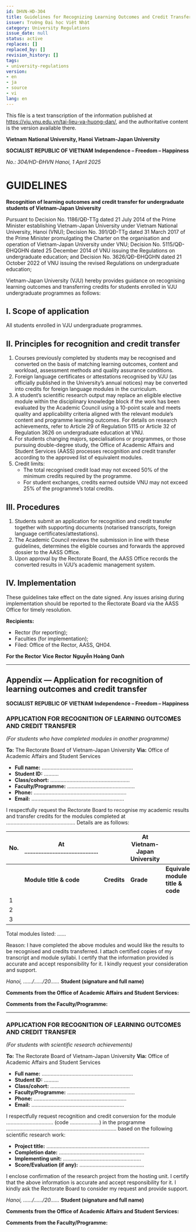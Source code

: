 ```yaml
---
id: DHVN-HD-304
title: Guidelines for Recognizing Learning Outcomes and Credit Transfer
issuer: Trường Đại học Việt Nhật
category: University Regulations
issue_date: null
status: active
replaces: []
replaced_by: []
revision_history: []
tags:
- university-regulations
version:
- en
- ja
- source
- vi
lang: en
---
```

This file is a text transcription of the information published at https://vju.vnu.edu.vn/tai-lieu-va-huong-dan/, and the authoritative content is the version available there.

**Vietnam National University, Hanoi**
**Vietnam-Japan University**

**SOCIALIST REPUBLIC OF VIETNAM**
**Independence – Freedom – Happiness**

*No.: 304/HD-ĐHVN*
*Hanoi, 1 April 2025*

# GUIDELINES

**Recognition of learning outcomes and credit transfer for undergraduate students of Vietnam-Japan University**

Pursuant to Decision No. 1186/QĐ-TTg dated 21 July 2014 of the Prime Minister establishing Vietnam-Japan University under Vietnam National University, Hanoi (VNU); Decision No. 391/QĐ-TTg dated 31 March 2017 of the Prime Minister promulgating the Charter on the organisation and operation of Vietnam-Japan University under VNU; Decision No. 5115/QĐ-ĐHQGHN dated 25 December 2014 of VNU issuing the Regulations on undergraduate education; and Decision No. 3626/QĐ-ĐHQGHN dated 21 October 2022 of VNU issuing the revised Regulations on undergraduate education;

Vietnam-Japan University (VJU) hereby provides guidance on recognising learning outcomes and transferring credits for students enrolled in VJU undergraduate programmes as follows:

## I. Scope of application

All students enrolled in VJU undergraduate programmes.

## II. Principles for recognition and credit transfer

1. Courses previously completed by students may be recognised and converted on the basis of matching learning outcomes, content and workload, assessment methods and quality assurance conditions.
2. Foreign language certificates or attestations recognised by VJU (as officially published in the University’s annual notices) may be converted into credits for foreign language modules in the curriculum.
3. A student’s scientific research output may replace an eligible elective module within the disciplinary knowledge block if the work has been evaluated by the Academic Council using a 10-point scale and meets quality and applicability criteria aligned with the relevant module’s content and programme learning outcomes. For details on research achievements, refer to Article 29 of Regulation 5115 or Article 32 of Regulation 3626 on undergraduate education at VNU.
4. For students changing majors, specialisations or programmes, or those pursuing double-degree study, the Office of Academic Affairs and Student Services (AASS) processes recognition and credit transfer according to the approved list of equivalent modules.
5. Credit limits:
   - The total recognised credit load may not exceed 50% of the minimum credits required by the programme.
   - For student exchanges, credits earned outside VNU may not exceed 25% of the programme’s total credits.

## III. Procedures

1. Students submit an application for recognition and credit transfer together with supporting documents (notarised transcripts, foreign language certificates/attestations).
2. The Academic Council reviews the submission in line with these guidelines, determines the eligible courses and forwards the approved dossier to the AASS Office.
3. Upon approval by the Rectorate Board, the AASS Office records the converted results in VJU’s academic management system.

## IV. Implementation

These guidelines take effect on the date signed. Any issues arising during implementation should be reported to the Rectorate Board via the AASS Office for timely resolution.

**Recipients:**
- Rector (for reporting);
- Faculties (for implementation);
- Filed: Office of the Rector, AASS, QH04.

**For the Rector**
**Vice Rector**
**Nguyễn Hoàng Oanh**

---

## Appendix — Application for recognition of learning outcomes and credit transfer

**SOCIALIST REPUBLIC OF VIETNAM**
**Independence – Freedom – Happiness**

### APPLICATION FOR RECOGNITION OF LEARNING OUTCOMES AND CREDIT TRANSFER
*(For students who have completed modules in another programme)*

**To:** The Rectorate Board of Vietnam-Japan University
**Via:** Office of Academic Affairs and Student Services

- **Full name:** ..............................................................
- **Student ID:** ..........
- **Class/cohort:** ......................................................
- **Faculty/Programme:** ..............................................
- **Phone:** ...............................................................
- **Email:** ...............................................................

I respectfully request the Rectorate Board to recognise my academic results and transfer credits for the modules completed at ............................................... Details are as follows:

| No. | At ............................................... | | At Vietnam-Japan University | |
| --- | --- | --- | --- | --- |
| | **Module title & code** | **Credits** | **Grade** | **Equivalent module title & code** | **Credits** |
| 1 | | | | | |
| 2 | | | | | |
| 3 | | | | | |

Total modules listed: ......

Reason: I have completed the above modules and would like the results to be recognised and credits transferred. I attach certified copies of my transcript and module syllabi. I certify that the information provided is accurate and accept responsibility for it. I kindly request your consideration and support.

*Hanoi, ……/……/20……*
**Student (signature and full name)**

**Comments from the Office of Academic Affairs and Student Services:**

**Comments from the Faculty/Programme:**

---

### APPLICATION FOR RECOGNITION OF LEARNING OUTCOMES AND CREDIT TRANSFER
*(For students with scientific research achievements)*

**To:** The Rectorate Board of Vietnam-Japan University
**Via:** Office of Academic Affairs and Student Services

- **Full name:** ..............................................................
- **Student ID:** ..........
- **Class/cohort:** ......................................................
- **Faculty/Programme:** ..............................................
- **Phone:** ...............................................................
- **Email:** ...............................................................

I respectfully request recognition and credit conversion for the module ................................ (code ....................) in the programme ........................................................................... based on the following scientific research work:

- **Project title:** ......................................................................
- **Completion date:** ..........................................................
- **Implementing unit:** .....................................................
- **Score/Evaluation (if any):** ............................................

I enclose confirmation of the research project from the hosting unit. I certify that the above information is accurate and accept responsibility for it. I kindly ask the Rectorate Board to consider my request and provide support.

*Hanoi, ……/……/20……*
**Student (signature and full name)**

**Comments from the Office of Academic Affairs and Student Services:**

**Comments from the Faculty/Programme:**